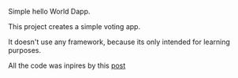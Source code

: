 Simple hello World Dapp.

This project creates a simple voting app.

It doesn't use any framework, because its only intended for learning purposes.

All the code was inpires by this [post](https://medium.com/@mvmurthy/full-stack-hello-world-voting-ethereum-dapp-tutorial-part-1-40d2d0d807c2)